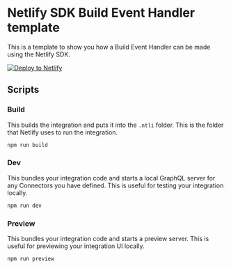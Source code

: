 # Netlify SDK Build Event Handler template

This is a template to show you how a Build Event Handler can be made using the Netlify SDK.

[![Deploy to Netlify](https://www.netlify.com/img/deploy/button.svg)](https://app.netlify.com/integration/start/deploy?repository=https://github.com/netlify/sdk-build-event-handler-template&integrationName=build-event-handler-template&integrationSlug=build-event-handler-template&integrationDescription=Build%20Event%20Handler%20Template&scopes=site:read&integrationLevel=site)

## Scripts

### Build

This builds the integration and puts it into the `.ntli` folder. This is the folder that Netlify uses to run the integration.

```bash
npm run build
```

### Dev

This bundles your integration code and starts a local GraphQL server for any Connectors you have defined. This is useful for testing your integration locally.

```bash
npm run dev
```

### Preview

This bundles your integration code and starts a preview server. This is useful for previewing your integration UI locally.

```bash
npm run preview
```
